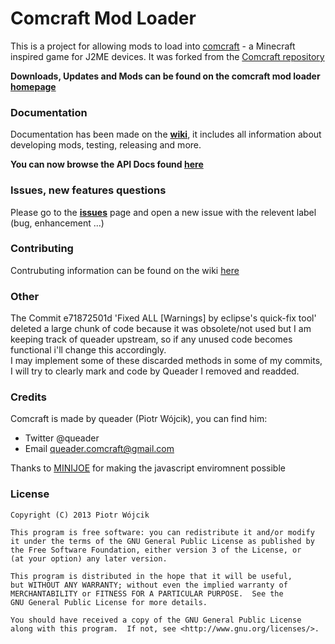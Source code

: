 ﻿# Comcraft Mod Loader

This is a project for allowing mods to load into [comcraft](http://www.comcraft-game.blogspot.com) - a Minecraft inspired game for J2ME devices.
It was forked from the [Comcraft repository](https://github.com/queader/Comcraft)

**Downloads, Updates and Mods can be found on the comcraft mod loader [homepage](http://www.simon816.com/project/comcraftml/)**

### Documentation
Documentation has been made on the **[wiki](https://github.com/simon816/ComcraftModLoader/wiki)**, it includes all information about developing mods, testing, releasing and more.

**You can now browse the API Docs found [here](http://www.simon816.com/project/comcraftml/doc/)**

### Issues, new features questions
Please go to the **[issues](https://github.com/simon816/ComcraftModLoader/issues)** page and open a new issue with the relevent label (bug, enhancement ...)

### Contributing
Contrubuting information can be found on the wiki [here](https://github.com/simon816/ComcraftModLoader/wiki#contributing-to-the-mod-loader)

### Other
The Commit e71872501d 'Fixed ALL [Warnings] by eclipse's quick-fix tool' deleted a large chunk of code because it was obsolete/not used but I am keeping track of queader upstream, so if any unused code becomes functional i'll change this accordingly.  
I may implement some of these discarded methods in some of my commits, I will try to clearly mark and code by Queader I removed and readded.

### Credits
Comcraft is made by queader (Piotr Wójcik), you can find him:

 * Twitter @queader
 * Email queader.comcraft@gmail.com

Thanks to [MINIJOE](http://code.google.com/p/minijoe/) for making the javascript enviromnent possible

### License
```
Copyright (C) 2013 Piotr Wójcik

This program is free software: you can redistribute it and/or modify
it under the terms of the GNU General Public License as published by
the Free Software Foundation, either version 3 of the License, or
(at your option) any later version.

This program is distributed in the hope that it will be useful,
but WITHOUT ANY WARRANTY; without even the implied warranty of
MERCHANTABILITY or FITNESS FOR A PARTICULAR PURPOSE.  See the
GNU General Public License for more details.

You should have received a copy of the GNU General Public License
along with this program.  If not, see <http://www.gnu.org/licenses/>.
```
